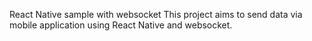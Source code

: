 React Native sample with websocket
This project aims to send data via mobile application using React Native and websocket.

